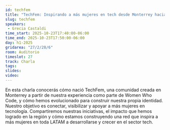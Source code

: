 ```yaml
---
id: techfem
title: "TechFem: Inspirando a más mujeres en tech desde Monterrey hacia LATAM"
slug: techfem
speakers:
 - Grecia Castaldi
time_start: 2025-10-23T17:40:00-06:00
time_end: 2025-10-23T17:50:00-06:00
day: h1-2025
gridarea: "27/2/28/6"
room: Auditorio
timeslot: 27
track: Charla
tags:
slides: 
video: 
---
```


En esta charla conocerás cómo nació TechFem, una comunidad creada en Monterrey a partir de nuestra experiencia como parte de Women Who Code, y cómo hemos evolucionado para construir nuestra propia identidad. Nuestro objetivo es conectar, visibilizar y apoyar a más mujeres en tecnología. Compartiremos nuestras iniciativas, el impacto que hemos logrado en la región y cómo estamos construyendo una red que inspira a más mujeres en toda LATAM a desarrollarse y crecer en el sector tech.
